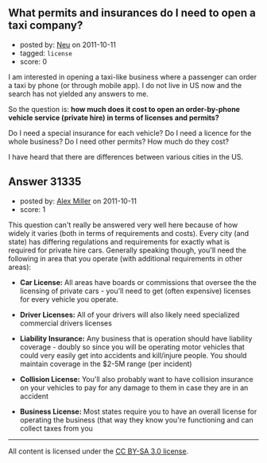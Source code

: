 ## What permits and insurances do I need to open a taxi company?

- posted by: [Neu](https://stackexchange.com/users/-1/13795-neu) on 2011-10-11
- tagged: `license`
- score: 0

I am interested in opening a taxi-like business where a passenger can order a taxi by phone (or through mobile app). I do not live in US now and the search has not yielded any answers to me.

So the question is: **how much does it cost to open an order-by-phone vehicle service (private hire) in terms of licenses and permits?**

Do I need a special insurance for each vehicle? Do I need a licence for the whole business? Do I need other permits? How much do they cost?

I have heard that there are differences between various cities in the US.




## Answer 31335

- posted by: [Alex Miller](https://stackexchange.com/users/-1/8839-alex-miller) on 2011-10-11
- score: 1

This question can't really be answered very well here because of how widely it varies (both in terms of requirements and costs).  Every city (and state) has differing regulations and requirements for exactly what is required for private hire cars.  Generally speaking though, you'll need the following in area that you operate (with additional requirements in other areas):

 - **Car License:** All areas have boards or commissions that oversee the the licensing of private cars - you'll need to get (often expensive) licenses for every vehicle you operate.

 - **Driver Licenses:** All of your drivers will also likely need specialized commercial drivers licenses

 - **Liability Insurance:** Any business that is operation should have liability coverage - doubly so since you will be operating motor vehicles that could very easily get into accidents and kill/injure people.  You should maintain coverage in the $2-5M range (per incident)

 - **Collision License:** You'll also probably want to have collision insurance on your vehicles to pay for any damage to them in case they are in an accident

 - **Business License:** Most states require you to have an overall license for operating the business (that way they know you're functioning and can collect taxes from you



---

All content is licensed under the [CC BY-SA 3.0 license](https://creativecommons.org/licenses/by-sa/3.0/).
